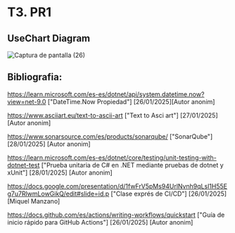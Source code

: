 # T3. PR1
## UseChart Diagram

![Captura de pantalla (26)](https://github.com/user-attachments/assets/2df935a6-3900-4dc5-9dec-3fff9588a830)

## Bibliografia:
https://learn.microsoft.com/es-es/dotnet/api/system.datetime.now?view=net-9.0 ["DateTime.Now Propiedad"] [26/01/2025][Autor anonim]

https://www.asciiart.eu/text-to-ascii-art ["Text to Asci art"] [27/01/2025] [Autor anonim]

https://www.sonarsource.com/es/products/sonarqube/ ["SonarQube"] [28/01/2025] [Autor anonim]

https://learn.microsoft.com/es-es/dotnet/core/testing/unit-testing-with-dotnet-test ["Prueba unitaria de C# en .NET mediante pruebas de dotnet y xUnit"] [28/01/2025] [Autor anonim]

https://docs.google.com/presentation/d/1fwFrV5pMs94UrlNvnh9qLsl1H55Eg7u7RlwmLowGikQ/edit#slide=id.p ["Clase exprés de CI/CD"] [26/01/2025] [Miquel Manzano]

https://docs.github.com/es/actions/writing-workflows/quickstart ["Guía de inicio rápido para GitHub Actions"] [26/01/2025] [Autor anonim]
